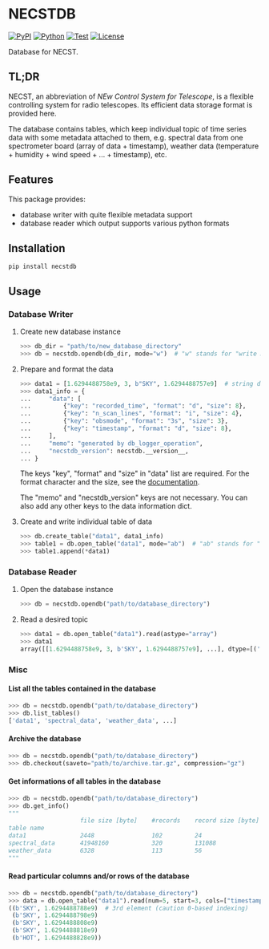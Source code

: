 # NECSTDB

[![PyPI](https://img.shields.io/pypi/v/necstdb.svg?label=PyPI&style=flat-square)](https://pypi.org/pypi/necstdb/)
[![Python](https://img.shields.io/pypi/pyversions/necstdb.svg?label=Python&color=yellow&style=flat-square)](https://pypi.org/pypi/necstdb/)
[![Test](https://img.shields.io/github/workflow/status/nanten2/necstdb/Test?logo=github&label=Test&style=flat-square)](https://github.com/ogawa-ros/necstdb/actions)
[![License](https://img.shields.io/badge/license-MIT-blue.svg?label=License&style=flat-square)](LICENSE)

Database for NECST.

## TL;DR

NECST, an abbreviation of *NEw Control System for Telescope*, is a flexible controlling system for radio telescopes. Its efficient data storage format is provided here.

The database contains tables, which keep individual topic of time series data with some metadata attached to them, e.g. spectral data from one spectrometer board (array of data + timestamp), weather data (temperature + humidity + wind speed + ... + timestamp), etc.

## Features

This package provides:

- database writer with quite flexible metadata support
- database reader which output supports various python formats

## Installation

```shell
pip install necstdb
```

## Usage

### Database Writer

1. Create new database instance

    ```python
    >>> db_dir = "path/to/new_database_directory"
    >>> db = necstdb.opendb(db_dir, mode="w")  # "w" stands for "write mode"
    ```

2. Prepare and format the data

    ```python
    >>> data1 = [1.6294488758e9, 3, b"SKY", 1.6294488757e9]  # string data are not allowed, use bytes instead
    >>> data1_info = {
    ...     "data": [
    ...         {"key": "recorded_time", "format": "d", "size": 8},
    ...         {"key": "n_scan_lines", "format": "i", "size": 4},
    ...         {"key": "obsmode", "format": "3s", "size": 3},
    ...         {"key": "timestamp", "format": "d", "size": 8},
    ...     ],
    ...     "memo": "generated by db_logger_operation",
    ...     "necstdb_version": necstdb.__version__,
    ... }
    ```

    The keys "key", "format" and "size" in "data" list are required. For the format character and the size, see the [documentation](https://docs.python.org/3/library/struct.html#format-characters).

    The "memo" and "necstdb_version" keys are not necessary. You can also add any other keys to the data information dict.

3. Create and write individual table of data

    ```python
    >>> db.create_table("data1", data1_info)
    >>> table1 = db.open_table("data1", mode="ab")  # "ab" stands for "append binary mode"
    >>> table1.append(*data1)
    ```

### Database Reader

1. Open the database instance

    ```python
    >>> db = necstdb.opendb("path/to/database_directory")
    ```

2. Read a desired topic

    ```python
    >>> data1 = db.open_table("data1").read(astype="array")
    >>> data1
    array([[1.6294488758e9, 3, b'SKY', 1.6294488757e9], ...], dtype=[('recorded_time', '<f8'), ('n_scan_lines', '<i4'), ('obsmode', '|S3'), ('timestamp', '<f8')])
    ```

### Misc

#### List all the tables contained in the database

```python
>>> db = necstdb.opendb("path/to/database_directory")
>>> db.list_tables()
['data1', 'spectral_data', 'weather_data', ...]
```

#### Archive the database

```python
>>> db = necstdb.opendb("path/to/database_directory")
>>> db.checkout(saveto="path/to/archive.tar.gz", compression="gz")
```

#### Get informations of all tables in the database

```python
>>> db = necstdb.opendb("path/to/database_directory")
>>> db.get_info()
"""
                    file size [byte]    #records    record size [byte]  format
table name
data1               2448                102         24                  di3sd
spectral_data       41948160            320         131088              d32768fd
weather_data        6328                113         56                  ddddddd
"""
```

#### Read particular columns and/or rows of the database

```python
>>> db = necstdb.opendb("path/to/database_directory")
>>> data = db.open_table("data1").read(num=5, start=3, cols=["timestamp", "obsmode"], astype="tuple")  # order of cols won't be preserved
((b'SKY', 1.6294488788e9)  # 3rd element (caution 0-based indexing)
 (b'SKY', 1.6294488798e9)
 (b'SKY', 1.6294488808e9)
 (b'SKY', 1.6294488818e9)
 (b'HOT', 1.6294488828e9))
```
